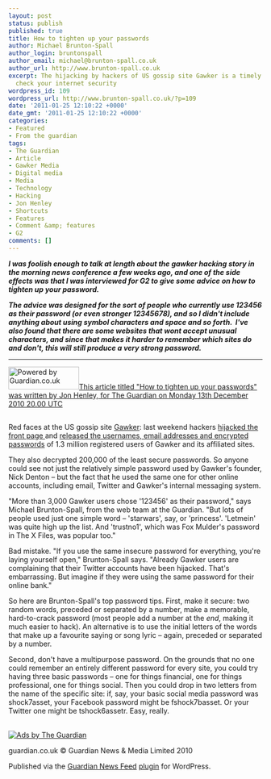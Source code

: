 ```yaml
---
layout: post
status: publish
published: true
title: How to tighten up your passwords
author: Michael Brunton-Spall
author_login: bruntonspall
author_email: michael@brunton-spall.co.uk
author_url: http://www.brunton-spall.co.uk
excerpt: The hijacking by hackers of US gossip site Gawker is a timely reminder to
  check your internet security
wordpress_id: 109
wordpress_url: http://www.brunton-spall.co.uk/?p=109
date: '2011-01-25 12:10:22 +0000'
date_gmt: '2011-01-25 12:10:22 +0000'
categories:
- Featured
- From the guardian
tags:
- The Guardian
- Article
- Gawker Media
- Digital media
- Media
- Technology
- Hacking
- Jon Henley
- Shortcuts
- Features
- Comment &amp; features
- G2
comments: []
---
```

<p><strong><em>I was foolish enough to talk at length about the gawker hacking story in the morning news conference a few weeks ago, and one of the side effects was that I was interviewed for G2 to give some advice on how to tighten up your password.</em></strong></p>
<p><strong><em>The advice was designed for the sort of people who currently use 123456 as their password (or even stronger 12345678), and so I didn't include anything about using symbol characters and space and so forth.  I've also found that there are some websites that wont accept unusual characters, and since that makes it harder to remember which sites do and don't, this will still produce a very strong password.</em></strong></p>
<hr /><!-- GUARDIAN WATERMARK -->
<p><a href="http://www.theguardian.com/media/2010/dec/13/how-to-tighten-up-passwords"><img class="alignright" src="http://image.guardian.co.uk/sys-images/Guardian/Pix/pictures/2010/03/01/poweredbyguardianBLACK.png" alt="Powered by Guardian.co.uk" width="140" height="45" />This article titled "How to tighten up your passwords" was written by Jon Henley, for The Guardian on Monday 13th December 2010 20.00 UTC</a></p>
<p><img src="http://hits.theguardian.com/b/ss/guardiangu-api/1/H.20.3/98867?ns=guardian&amp;pageName=How+to+tighten+up+your+passwords+Article+1493744&amp;ch=Media&amp;c2=67197&amp;c4=Gawker+Media%2CDigital+media%2CMedia%2CTechnology%2CHacking+%28Technology%29&amp;c3=The+Guardian&amp;c6=Jon+Henley&amp;c7=10-Dec-13&amp;c8=1493744&amp;c9=Article" width="1" height="1" />
<!--more-->
<p>Red faces at the US gossip site <a href="http://gawker.com/" title="Gawker">Gawker</a>: last weekend hackers <a href="http://www.guardian.co.uk/technology/blog/2010/dec/13/gawker-hacked-password-change" title="hijacked the front page ">hijacked the front page </a>and <a href="http://thenextweb.com/media/2010/12/13/gawker-hackers-release-file-with-ftp-author-reader-usernamespasswords/" title="release the usernames, email addresses and encrypted passwords">released the usernames, email addresses and encrypted passwords</a> of 1.3 million registered users of Gawker and its affiliated sites.</p>
<p>They also decrypted 200,000 of the least secure passwords. So anyone could see not just the relatively simple password used by Gawker's founder, Nick Denton – but the fact that he used the same one for other online accounts, including email, Twitter and Gawker's internal messaging system.</p>
<p>"More than 3,000 Gawker users chose '123456' as their password," says Michael  Brunton-Spall, from the web team at the Guardian. "But lots of people used just one simple word – 'starwars', say, or 'princess'. 'Letmein' was quite high up the list. And 'trustno1', which was Fox Mulder's  password in The X Files, was popular too."</p>
<p>Bad mistake. "If you use the same insecure password for everything, you're laying yourself open," Brunton-Spall says. "Already Gawker users are complaining that their Twitter accounts have been hijacked. That's embarrassing. But imagine if they were using the same password for their online bank."</p>
<p>So here are Brunton-Spall's top password tips. First, make it secure: two random words, preceded or separated by a number, make a memorable, hard-to-crack password (most people add a number at the <em>end</em>, making it much easier to hack). An alternative is to use the initial letters of the words that make up a favourite saying or song lyric – again, preceded or separated by a number.</p>
<p>Second, don't have a multipurpose password. On the grounds that no one could remember an entirely different password for every site, you could try having three basic passwords – one for things financial, one for things professional, one for things social. Then you could drop in two letters from the name of the specific site: if, say, your basic social media password was shock7asset, your Facebook password might be fshock7basset. Or your Twitter one might be tshock6assetr. Easy, really.</p>
<div class="gu_advert">
<p>          <a href="http://oas.theguardian.com/RealMedia/ads/click_nx.ads/guardianapis.com/media/oas.html/@Bottom" rel="nofollow"><br />
              <img src="http://oas.theguardian.com/RealMedia/ads/adstream_nx.ads/guardianapis.com/media/oas.html/@Bottom" alt="Ads by The Guardian" /><br />
          </a></p></div>
<p><!-- Guardian Watermark: internal-code/content/369712002|2014-03-17T22:52:01Z|be6d559ef81d384237e1e8710d94cba6a9f9f14f -->
<p>guardian.co.uk &#169; Guardian News &amp; Media Limited 2010</p>
<p>Published via the <a href="http://www.guardian.co.uk/open-platform/news-feed-wordpress-plugin" target="_blank" title="Guardian plugin page">Guardian News Feed</a> <a href="http://wordpress.org/extend/plugins/the-guardian-news-feed/" target="_blank" title="Wordress plugin page">plugin</a> for WordPress.</p>
<p><!-- END GUARDIAN WATERMARK --></p>
